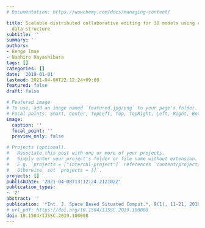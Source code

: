 ```yaml
---
# Documentation: https://wowchemy.com/docs/managing-content/

title: Scalable distributed collaborative editing for 3D models using conflict-free
  data structure
subtitle: ''
summary: ''
authors:
- Kengo Imae
- Naohiro Hayashibara
tags: []
categories: []
date: '2019-01-01'
lastmod: 2021-04-08T22:12:24+09:00
featured: false
draft: false

# Featured image
# To use, add an image named `featured.jpg/png` to your page's folder.
# Focal points: Smart, Center, TopLeft, Top, TopRight, Left, Right, BottomLeft, Bottom, BottomRight.
image:
  caption: ''
  focal_point: ''
  preview_only: false

# Projects (optional).
#   Associate this post with one or more of your projects.
#   Simply enter your project's folder or file name without extension.
#   E.g. `projects = ["internal-project"]` references `content/project/deep-learning/index.md`.
#   Otherwise, set `projects = []`.
projects: []
publishDate: '2021-04-08T13:12:24.212102Z'
publication_types:
- '2'
abstract: ''
publication: '*Int. J. Space Based Situated Comput.*, 9(1), 11-21, 2019'
# url_pdf: https://doi.org/10.1504/IJSSC.2019.100008
doi: 10.1504/IJSSC.2019.100008
---
```

